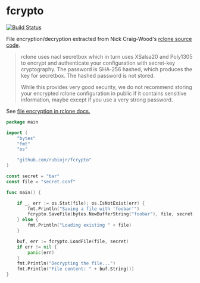 # fcrypto

[![Build Status](https://travis-ci.com/rubiojr/fcrypto.svg?branch=master)](https://travis-ci.com/rubiojr/fcrypto)

File encryption/decryption extracted from Nick Craig-Wood's [rclone source code](https://github.com/ncw/rclone).

> rclone uses nacl secretbox which in turn uses XSalsa20 and Poly1305 to encrypt and authenticate your configuration with secret-key cryptography. The password is SHA-256 hashed, which produces the key for secretbox. The hashed password is not stored.
>
> While this provides very good security, we do not recommend storing your encrypted rclone configuration in public if it contains sensitive information, maybe except if you use a very strong password.

See [file encryption in rclone docs.](https://github.com/ncw/rclone/blob/976a020a2f4814ab32686bd47870ddb45699950a/docs/content/docs.md)

```go
package main

import (
	"bytes"
	"fmt"
	"os"

	"github.com/rubiojr/fcrypto"
)

const secret = "bar"
const file = "secret.conf"

func main() {

	if _, err := os.Stat(file); os.IsNotExist(err) {
		fmt.Println("Saving a file with 'foobar'")
		fcrypto.SaveFile(bytes.NewBufferString("foobar"), file, secret)
	} else {
		fmt.Println("Loading existing " + file)
	}

	buf, err := fcrypto.LoadFile(file, secret)
	if err != nil {
		panic(err)
	}
	fmt.Println("Decrypting the file...")
	fmt.Println("File content: " + buf.String())
}
```

